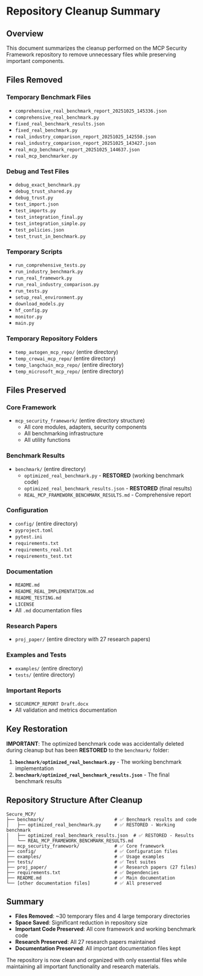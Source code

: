 # Repository Cleanup Summary

## Overview
This document summarizes the cleanup performed on the MCP Security Framework repository to remove unnecessary files while preserving important components.

## Files Removed

### Temporary Benchmark Files
- `comprehensive_real_benchmark_report_20251025_145336.json`
- `comprehensive_real_benchmark.py`
- `fixed_real_benchmark_results.json`
- `fixed_real_benchmark.py`
- `real_industry_comparison_report_20251025_142550.json`
- `real_industry_comparison_report_20251025_143427.json`
- `real_mcp_benchmark_report_20251025_144637.json`
- `real_mcp_benchmarker.py`

### Debug and Test Files
- `debug_exact_benchmark.py`
- `debug_trust_shared.py`
- `debug_trust.py`
- `test_import.json`
- `test_imports.py`
- `test_integration_final.py`
- `test_integration_simple.py`
- `test_policies.json`
- `test_trust_in_benchmark.py`

### Temporary Scripts
- `run_comprehensive_tests.py`
- `run_industry_benchmark.py`
- `run_real_framework.py`
- `run_real_industry_comparison.py`
- `run_tests.py`
- `setup_real_environment.py`
- `download_models.py`
- `hf_config.py`
- `monitor.py`
- `main.py`

### Temporary Repository Folders
- `temp_autogen_mcp_repo/` (entire directory)
- `temp_crewai_mcp_repo/` (entire directory)
- `temp_langchain_mcp_repo/` (entire directory)
- `temp_microsoft_mcp_repo/` (entire directory)

## Files Preserved

### Core Framework
- `mcp_security_framework/` (entire directory structure)
  - All core modules, adapters, security components
  - All benchmarking infrastructure
  - All utility functions

### Benchmark Results
- `benchmark/` (entire directory)
  - `optimized_real_benchmark.py` - **RESTORED** (working benchmark code)
  - `optimized_real_benchmark_results.json` - **RESTORED** (final results)
  - `REAL_MCP_FRAMEWORK_BENCHMARK_RESULTS.md` - Comprehensive report

### Configuration
- `config/` (entire directory)
- `pyproject.toml`
- `pytest.ini`
- `requirements.txt`
- `requirements_real.txt`
- `requirements_test.txt`

### Documentation
- `README.md`
- `README_REAL_IMPLEMENTATION.md`
- `README_TESTING.md`
- `LICENSE`
- All `.md` documentation files

### Research Papers
- `proj_paper/` (entire directory with 27 research papers)

### Examples and Tests
- `examples/` (entire directory)
- `tests/` (entire directory)

### Important Reports
- `SECUREMCP_REPORT Draft.docx`
- All validation and metrics documentation

## Key Restoration

**IMPORTANT**: The optimized benchmark code was accidentally deleted during cleanup but has been **RESTORED** to the `benchmark/` folder:

1. **`benchmark/optimized_real_benchmark.py`** - The working benchmark implementation
2. **`benchmark/optimized_real_benchmark_results.json`** - The final benchmark results

## Repository Structure After Cleanup

```
Secure_MCP/
├── benchmark/                          # ✅ Benchmark results and code
│   ├── optimized_real_benchmark.py     # ✅ RESTORED - Working benchmark
│   ├── optimized_real_benchmark_results.json  # ✅ RESTORED - Results
│   └── REAL_MCP_FRAMEWORK_BENCHMARK_RESULTS.md
├── mcp_security_framework/             # ✅ Core framework
├── config/                             # ✅ Configuration files
├── examples/                           # ✅ Usage examples
├── tests/                              # ✅ Test suites
├── proj_paper/                         # ✅ Research papers (27 files)
├── requirements.txt                    # ✅ Dependencies
├── README.md                           # ✅ Main documentation
└── [other documentation files]         # ✅ All preserved
```

## Summary

- **Files Removed**: ~30 temporary files and 4 large temporary directories
- **Space Saved**: Significant reduction in repository size
- **Important Code Preserved**: All core framework and working benchmark code
- **Research Preserved**: All 27 research papers maintained
- **Documentation Preserved**: All important documentation files kept

The repository is now clean and organized with only essential files while maintaining all important functionality and research materials.